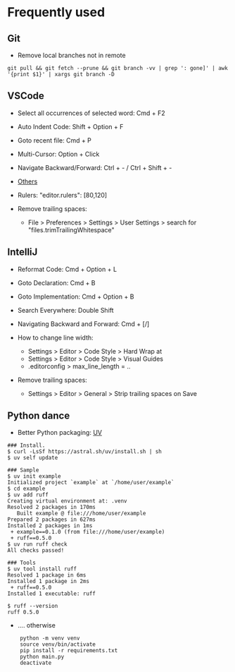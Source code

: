 # Frequently used

## Git

- Remove local branches not in remote

```
git pull && git fetch --prune && git branch -vv | grep ': gone]' | awk '{print $1}' | xargs git branch -D
```

## VSCode
- Select all occurrences of selected word: Cmd + F2

- Auto Indent Code: Shift + Option + F

- Goto recent file: Cmd + P

- Multi-Cursor: Option + Click

- Navigate Backward/Forward: Ctrl + - / Ctrl + Shift + -

- [Others](https://code.visualstudio.com/shortcuts/keyboard-shortcuts-macos.pdf)

- Rulers: "editor.rulers": [80,120]

- Remove trailing spaces:
    - File > Preferences > Settings > User Settings > search for "files.trimTrailingWhitespace"


## IntelliJ
- Reformat Code: Cmd + Option + L

- Goto Declaration: Cmd + B

- Goto Implementation: Cmd + Option + B

- Search Everywhere: Double Shift

- Navigating Backward and Forward: Cmd + [/]

- How to change line width:
    - Settings > Editor > Code Style > Hard Wrap at
    - Settings > Editor > Code Style > Visual Guides
    - .editorconfig > max_line_length = ..

- Remove trailing spaces:
    - Settings > Editor > General > Strip trailing spaces on Save


## Python dance

- Better Python packaging: [UV](https://github.com/astral-sh/uv)

```
### Install.
$ curl -LsSf https://astral.sh/uv/install.sh | sh
$ uv self update

### Sample
$ uv init example
Initialized project `example` at `/home/user/example`
$ cd example
$ uv add ruff
Creating virtual environment at: .venv
Resolved 2 packages in 170ms
   Built example @ file:///home/user/example
Prepared 2 packages in 627ms
Installed 2 packages in 1ms
 + example==0.1.0 (from file:///home/user/example)
 + ruff==0.5.0
$ uv run ruff check
All checks passed!

### Tools
$ uv tool install ruff
Resolved 1 package in 6ms
Installed 1 package in 2ms
 + ruff==0.5.0
Installed 1 executable: ruff

$ ruff --version
ruff 0.5.0
```


- .... otherwise
```
    python -m venv venv
    source venv/bin/activate
    pip install -r requirements.txt
    python main.py
    deactivate
```


